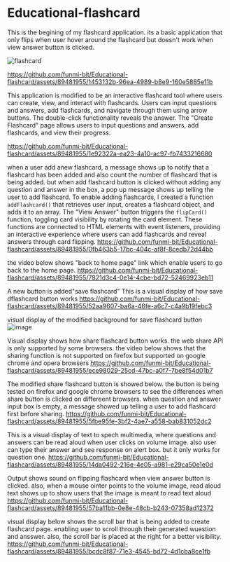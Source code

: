 # Educational-flashcard
This is the begining of my flashcard application.
its a basic application that only flips when user hover around the flashcard but doesn't work when view answer button is clicked.

![flashcard](https://github.com/funmi-bit/Educational-flashcard/assets/89481955/ec2f3dc9-af97-40e2-96c6-a867a6533fdc)

https://github.com/funmi-bit/Educational-flashcard/assets/89481955/1453132b-96ea-4989-b8e9-160e5885e11b 


This application is modified to be an interactive flashcard tool where users can create, view, and interact with flashcards. Users can input questions and answers, add flashcards, and navigate through them using arrow buttons. The double-click functionality reveals the answer. The "Create Flashcard" page allows users to input questions and answers, add flashcards, and view their progress.


https://github.com/funmi-bit/Educational-flashcard/assets/89481955/1e92322a-ea23-4a10-ac97-fb7433216680

when a user add anew flashcard, a message shows up to notify that a flashcard has been added and also count the number of flashcard that is being added. but when add flashcard button is clicked without adding any question and answer in the box, a pop up message shows up telling the user to add flashcard.
To enable adding flashcards, I created a function `addFlashcard()` that retrieves user input, creates a flashcard object, and adds it to an array. The "View Answer" button triggers the `flipCard()` function, toggling card visibility by rotating the card element. These functions are connected to HTML elements with event listeners, providing an interactive experience where users can add flashcards and reveal answers through card flipping.
https://github.com/funmi-bit/Educational-flashcard/assets/89481955/0fb463b5-17bc-404c-af8f-8cedb72d44bb

the video below shows "back to home page" link which enable users to go back to the home page.
https://github.com/funmi-bit/Educational-flashcard/assets/89481955/7821d3c4-0e14-4cbe-bd72-52469923eb11

A new button is added"save flashcard"  This is a visual display of how save dflashcard button works
https://github.com/funmi-bit/Educational-flashcard/assets/89481955/52aa9607-ba6a-46fe-a6c7-c4a9b19febc3

visual display of the modified background for save flashcard button
![image](https://github.com/funmi-bit/Educational-flashcard/assets/89481955/d0557cc9-0f89-4b66-8c1a-4677824d02b3)

Visual display shows how share flashcard button works. the web share API is only supported by some browsers. the video below shows that the sharing function is not supported on firefox but supported on google chrome and opera browsers
https://github.com/funmi-bit/Educational-flashcard/assets/89481955/ece98029-25cd-47bc-a0f7-7be8f54d01b7

The modified share flashcard button is showed below. the button is being tested on firefox and google chrome browsers to see the differences when share button is clicked on differeent browsers. when question and answer input box is empty, a message showed up telling a user to add flashcard first before sharing.
https://github.com/funmi-bit/Educational-flashcard/assets/89481955/5fbe95fe-3bf2-4ae7-a558-bab831052dc2

This is a visual display of text to spech multimedia, where questions and answers can be read aloud when user clicks on volume image. also user can type their answer and see response on alert box. but it only works for question one.
https://github.com/funmi-bit/Educational-flashcard/assets/89481955/14da0492-216e-4e05-a981-e29ca50e1e0d

Output shows sound on flipping flashcard when view answer button is clicked. also, when a mouse ointer points to the volume image, read aloud text shows up to show users that the image is meant to read text aloud
https://github.com/funmi-bit/Educational-flashcard/assets/89481955/57ba11bb-0e8e-48cb-b243-07358ad12372

visual display below shows the scroll bar that is being added to create flashcard page. enabling user to scroll through their generated wuestion and ansswer. also, the scroll bar is placed at the right for a better visibility.
https://github.com/funmi-bit/Educational-flashcard/assets/89481955/bcdc8f87-71e3-4545-bd72-4d1cba8ce1fb

